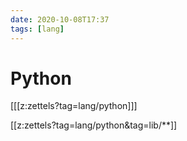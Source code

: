 ```yaml
---
date: 2020-10-08T17:37
tags: [lang]
---
```


# Python

[[[z:zettels?tag=lang/python]]]

[[z:zettels?tag=lang/python&tag=lib/**]]

